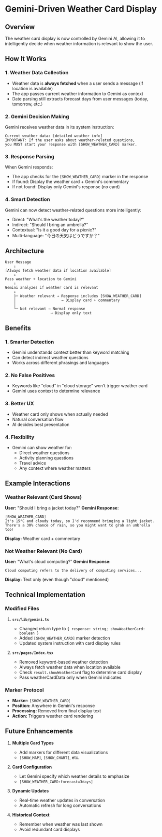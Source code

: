 # Gemini-Driven Weather Card Display

## Overview
The weather card display is now controlled by Gemini AI, allowing it to intelligently decide when weather information is relevant to show the user.

## How It Works

### 1. Weather Data Collection
- Weather data is **always fetched** when a user sends a message (if location is available)
- The app passes current weather information to Gemini as context
- Date parsing still extracts forecast days from user messages (today, tomorrow, etc.)

### 2. Gemini Decision Making
Gemini receives weather data in its system instruction:
```
Current weather data: [detailed weather info]
IMPORTANT: If the user asks about weather-related questions, 
you MUST start your response with [SHOW_WEATHER_CARD] marker.
```

### 3. Response Parsing
When Gemini responds:
- The app checks for the `[SHOW_WEATHER_CARD]` marker in the response
- If found: Display the weather card + Gemini's commentary
- If not found: Display only Gemini's response (no card)

### 4. Smart Detection
Gemini can now detect weather-related questions more intelligently:
- Direct: "What's the weather today?"
- Indirect: "Should I bring an umbrella?"
- Contextual: "Is it a good day for a picnic?"
- Multi-language: "今日の天気はどうですか？"

## Architecture

```
User Message
    ↓
[Always fetch weather data if location available]
    ↓
Pass weather + location to Gemini
    ↓
Gemini analyzes if weather card is relevant
    ↓
    ├─ Weather relevant → Response includes [SHOW_WEATHER_CARD]
    │                     → Display card + commentary
    │
    └─ Not relevant → Normal response
                     → Display only text
```

## Benefits

### 1. **Smarter Detection**
- Gemini understands context better than keyword matching
- Can detect indirect weather questions
- Works across different phrasings and languages

### 2. **No False Positives**
- Keywords like "cloud" in "cloud storage" won't trigger weather card
- Gemini uses context to determine relevance

### 3. **Better UX**
- Weather card only shows when actually needed
- Natural conversation flow
- AI decides best presentation

### 4. **Flexibility**
- Gemini can show weather for:
  - Direct weather questions
  - Activity planning questions
  - Travel advice
  - Any context where weather matters

## Example Interactions

### Weather Relevant (Card Shows)
**User:** "Should I bring a jacket today?"
**Gemini Response:** 
```
[SHOW_WEATHER_CARD]
It's 15°C and cloudy today, so I'd recommend bringing a light jacket. 
There's a 30% chance of rain, so you might want to grab an umbrella too!
```
**Display:** Weather card + commentary

### Not Weather Relevant (No Card)
**User:** "What's cloud computing?"
**Gemini Response:**
```
Cloud computing refers to the delivery of computing services...
```
**Display:** Text only (even though "cloud" mentioned)

## Technical Implementation

### Modified Files

1. **`src/lib/gemini.ts`**
   - Changed return type to `{ response: string; showWeatherCard: boolean }`
   - Added `[SHOW_WEATHER_CARD]` marker detection
   - Updated system instruction with card display rules

2. **`src/pages/Index.tsx`**
   - Removed keyword-based weather detection
   - Always fetch weather data when location available
   - Check `result.showWeatherCard` flag to determine card display
   - Pass weatherCardData only when Gemini indicates

### Marker Protocol
- **Marker:** `[SHOW_WEATHER_CARD]`
- **Position:** Anywhere in Gemini's response
- **Processing:** Removed from final display text
- **Action:** Triggers weather card rendering

## Future Enhancements

1. **Multiple Card Types**
   - Add markers for different data visualizations
   - `[SHOW_MAP]`, `[SHOW_CHART]`, etc.

2. **Card Configuration**
   - Let Gemini specify which weather details to emphasize
   - `[SHOW_WEATHER_CARD:forecast=3days]`

3. **Dynamic Updates**
   - Real-time weather updates in conversation
   - Automatic refresh for long conversations

4. **Historical Context**
   - Remember when weather was last shown
   - Avoid redundant card displays
